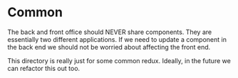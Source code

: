# Common

The back and front office should NEVER share components. They are essentially two different applications. If we need to update a component in the back end we should not be worried about affecting the front end.

This directory is really just for some common redux. Ideally, in the future we can refactor this out too.
